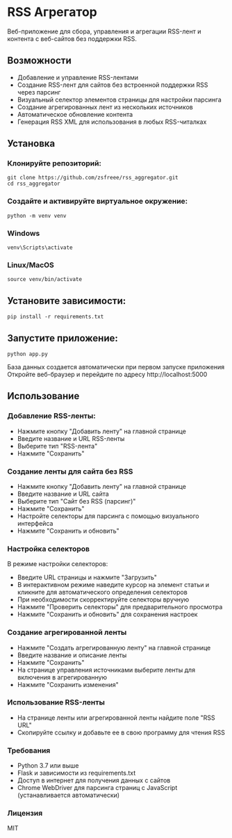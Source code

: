 # RSS Агрегатор

Веб-приложение для сбора, управления и агрегации RSS-лент и контента с веб-сайтов без поддержки RSS.

## Возможности
- Добавление и управление RSS-лентами
- Создание RSS-лент для сайтов без встроенной поддержки RSS через парсинг
- Визуальный селектор элементов страницы для настройки парсинга
- Создание агрегированных лент из нескольких источников
- Автоматическое обновление контента
- Генерация RSS XML для использования в любых RSS-читалках

## Установка
### Клонируйте репозиторий:
```
git clone https://github.com/zsfreee/rss_aggregator.git
cd rss_aggregator
```
### Создайте и активируйте виртуальное окружение:
```
python -m venv venv
```
### Windows
```
venv\Scripts\activate
```
### Linux/MacOS
```
source venv/bin/activate
```
## Установите зависимости:
```
pip install -r requirements.txt
```


## Запустите приложение:
```
python app.py
```
База данных создается автоматически при первом запуске приложения
Откройте веб-браузер и перейдите по адресу http://localhost:5000

## Использование
### Добавление RSS-ленты:
- Нажмите кнопку "Добавить ленту" на главной странице
- Введите название и URL RSS-ленты
- Выберите тип "RSS-лента"
- Нажмите "Сохранить"

### Создание ленты для сайта без RSS
- Нажмите кнопку "Добавить ленту" на главной странице
- Введите название и URL сайта
- Выберите тип "Сайт без RSS (парсинг)"
- Нажмите "Сохранить"
- Настройте селекторы для парсинга с помощью визуального интерфейса
- Нажмите "Сохранить и обновить"

### Настройка селекторов
В режиме настройки селекторов:
- Введите URL страницы и нажмите "Загрузить"
- В интерактивном режиме наведите курсор на элемент статьи и кликните для автоматического определения селекторов
- При необходимости скорректируйте селекторы вручную
- Нажмите "Проверить селекторы" для предварительного просмотра
- Нажмите "Сохранить и обновить" для сохранения настроек

### Создание агрегированной ленты
- Нажмите "Создать агрегированную ленту" на главной странице
- Введите название и описание ленты
- Нажмите "Сохранить"
- На странице управления источниками выберите ленты для включения в агрегированную
- Нажмите "Сохранить изменения"

### Использование RSS-ленты
- На странице ленты или агрегированной ленты найдите поле "RSS URL"
- Скопируйте ссылку и добавьте ее в свою программу для чтения RSS

### Требования
- Python 3.7 или выше
- Flask и зависимости из requirements.txt
- Доступ в интернет для получения данных с сайтов
- Chrome WebDriver для парсинга страниц с JavaScript (устанавливается автоматически)

### Лицензия
MIT
